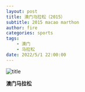 ```yaml
---
layout: post
title: 澳门马拉松（2015）
subtitle: 2015 macao marthon
author: fire
categories: sports 
tags: 
    - 澳门
    - 马拉松
date: 2022/5/1 22:00:00
---
```


![title](https://image.sideproject.cn/titlex/titlex_124.jpg)

**澳门马拉松**

